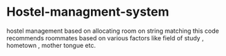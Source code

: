 # Hostel-managment-system
hostel management based on allocating room on string matching
this code recommends roommates based on various factors like field of study , hometown , mother tongue etc.
